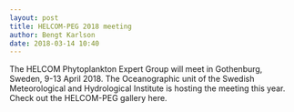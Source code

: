 ```yaml
---
layout: post
title: HELCOM-PEG 2018 meeting
author: Bengt Karlson
date: 2018-03-14 10:40
---
```


The HELCOM Phytoplankton Expert Group will meet in Gothenburg, Sweden, 9-13 April 2018. The Oceanographic unit of the Swedish Meteorological and Hydrological Institute is hosting the meeting this year. Check out the HELCOM-PEG gallery here.
